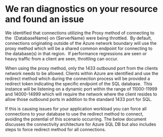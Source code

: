 <properties
	pageTitle="Database connectivity - Proxy Throttling issue"
	description="Proxythrottle"
	infoBubbleText="Found recent connectivity issue. See details on the right."
	service="microsoft.sql"
	resource="servers"
	authors="hsuyiting"
	displayOrder=""
	articleId="IsProxyThrottling_0A86E0B4-1C26-4ACD-9B95-C6296829B8D8"
	diagnosticScenario=""
	selfHelpType="rca"
	supportTopicIds="31980402"
	resourceTags=""
	productPesIds="13491"
	cloudEnvironments="public"
/>

# We ran diagnostics on your resource and found an issue

<!--issueDescription-->
We identified that connections utilizing the Proxy method of connecting to the  {DatabaseName} on {ServerName} were being throttled.  By default, connections originating outside of the Azure network boundary will use the proxy method which will be a shared common endpoint for connecting to the database(s) in that region.  If performance regressions are seen or heavy traffic from a client are seen, throttling can occur. 


When using the proxy method, only the 1433 outbound port from the clients network needs to be allowed. Clients within Azure are identified and use the redirect method which during the connection process will be provided a redirect token indicating the specific endpoint of the SQL database.  This instance will be listening on a dynamic port within the range of 11000-11999 and 14000-14999 which will require the network where the client resides to allow those outbound ports in addition to the standard 1433 port for SQL.
 

If this is causing issues for your application workload you can force all connections to your database to use the redirect method to connect, avoiding the potential of this scenario occurring. The below document discusses the connectivity architecture for Azure SQL DB but also includes steps to force redirect method for all connections.

 
<!--/issueDescription-->

